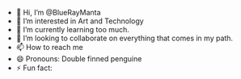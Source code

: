 - 👋 Hi, I’m @BlueRayManta
- 👀 I’m interested in Art and Technology
- 🌱 I’m currently learning too much.
- 💞️ I’m looking to collaborate on everything that comes in my path.
- 📫 How to reach me
- 😄 Pronouns: Double finned penguine
- ⚡ Fun fact:

<!---
BlueRayManta/BlueRayManta is a ✨ special ✨ repository because its `README.md` (this file) appears on your GitHub profile.
You can click the Preview link to take a look at your changes.
--->
